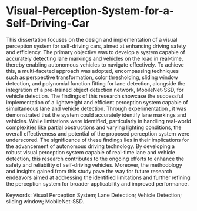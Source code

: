 # Visual-Perception-System-for-a-Self-Driving-Car
This dissertation focuses on the design and implementation of a visual perception system for self-driving cars, aimed at enhancing driving safety and efficiency. The primary objective was to develop a system capable of accurately detecting lane markings and vehicles on the road in real-time, thereby enabling autonomous vehicles to navigate effectively. To achieve this, a multi-faceted approach was adopted, encompassing techniques such as perspective transformation, color thresholding, sliding window detection, and polynomial function fitting for lane detection, alongside the integration of a pre-trained object detection network, MobileNet-SSD, for vehicle detection.
	The findings of this research showcase the successful implementation of a lightweight and efficient perception system capable of simultaneous lane and vehicle detection. Through experimentation , it was demonstrated that the system could accurately identify lane markings and vehicles. While limitations were identified, particularly in handling real-world complexities like partial obstructions and varying lighting conditions, the overall effectiveness and potential of the proposed perception system were underscored.
	The significance of these findings lies in their implications for the advancement of autonomous driving technology. By developing a robust visual perception system capable of real-time lane and vehicle detection, this research contributes to the ongoing efforts to enhance the safety and reliability of self-driving vehicles. Moreover, the methodology and insights gained from this study pave the way for future research endeavors aimed at addressing the identified limitations and further refining the perception system for broader applicability and improved performance.

Keywords: Visual Perception System; Lane Detection; Vehicle Detection; sliding window;
                   MobileNet-SSD.
